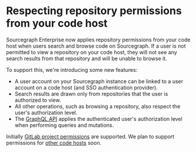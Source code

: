 # Respecting repository permissions from your code host

Sourcegraph Enterprise now applies repository permissions from your code host when users search and browse code on Sourcegraph. If a user is not permitted to view a repository on your code host, they will not see any search results from that repository and will be unable to browse it.

To support this, we're introducing some new features:

- A user account on your Sourcegraph instance can be linked to a user account on a code host (and SSO authentication provider).
- Search results are drawn only from repositories that the user is authorized to view.
- All other operations, such as browsing a repository, also respect the user's authorization level.
- The [GraphQL API](https://docs.sourcegraph.com/api) applies the authenticated user's authorization level when performing queries and mutations.

Initially [GitLab project permissions](https://docs.gitlab.com/ee/development/permissions.html) are supported. We plan to support permissions for [other code hosts](TODO) soon.

<!-- TODO, WIP -->